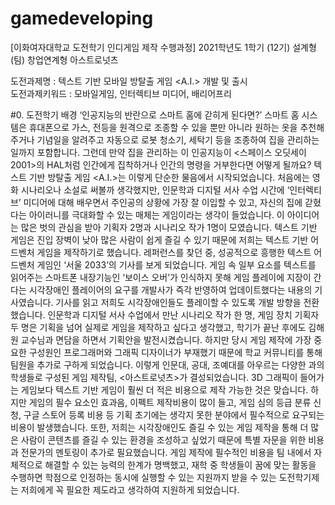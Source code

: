 # gamedeveloping
[이화여자대학교 도전학기 인디게임 제작 수행과정] 
2021학년도 1학기 (12기) 설계형(팀) 창업연계형 아스트로넛츠

도전과제명 : 텍스트 기반 모바일 방탈출 게임 <A.I.> 개발 및 출시  
도전과제키워드 : 모바일게임, 인터렉티브 미디어, 배리어프리


#0. 도전학기 배경
‘인공지능의 반란으로 스마트 홈에 갇히게 된다면?’ 스마트 홈 시스템은 휴대폰으로 가스, 전등을 원격으로 조종할 수 있을 뿐만 아니라 원하는 옷을 추천해주거나 기념일을 알려주고 자동으로 로봇 청소기, 세탁기 등을 조종하여 집을 관리하는 일까지 포함합니다. 그런데 만약 집을 관리하는 이 인공지능이 <스페이스 오딧세이 2001>의 HAL처럼 인간에게 집착하거나 인간의 명령을 거부한다면 어떻게 될까요? 텍스트 기반 방탈출 게임 <A.I.>는 이렇게 단순한 물음에서 시작되었습니다.
  처음에는 영화 시나리오나 소설로 써볼까 생각했지만, 인문학과 디지털 서사 수업 시간에 ‘인터렉티브’ 미디어에 대해 배우면서 주인공의 상황에 가장 잘 이입할 수 있고, 자신의 집에 갇혔다는 아이러니를 극대화할 수 있는 매체는 게임이라는 생각이 들었습니다. 이 아이디어는 많은 벗의 관심을 받아 기획자 2명과 시나리오 작가 1명이 모였습니다.
  텍스트 기반 게임은 진입 장벽이 낮아 많은 사람이 쉽게 즐길 수 있기 때문에 저희는 텍스트 기반 어드벤처 게임을 제작하기로 했습니다. 레퍼런스를 찾던 중, 성공적으로 흥행한 텍스트 어드벤처 게임인 ‘서울 2033’의 기사를 보게 되었습니다. 게임 속 일부 요소를 텍스트를 읽어주는 스마트폰 내장기능인 ‘보이스 오버’가 인식하지 못해 게임 플레이에 지장이 간다는 시각장애인 플레이어의 요구를 개발사가 즉각 반영하여 업데이트했다는 내용의 기사였습니다. 기사를 읽고 저희도 시각장애인들도 플레이할 수 있도록 개발 방향을 전환했습니다. 
  인문학과 디지털 서사 수업에서 만난 시나리오 작가 한 명, 게임 장치 기획자 두 명은 기획을 넘어 실제로 게임을 제작하고 싶다고 생각했고, 학기가 끝난 후에도 김해원 교수님과 면담을 하면서 기획안을 발전시켰습니다. 하지만 당시 게임 제작에 가장 중요한 구성원인 프로그래머와 그래픽 디자이너가 부재했기 때문에 학교 커뮤니티를 통해 팀원을 추가로 구하게 되었습니다. 이렇게 인문대, 공대, 조예대를 아우르는 다양한 과의 학생들로 구성된 게임 제작팀, <아스트로넛츠>가 결성되었습니다. 
  3D 그래픽이 들어가는 게임보다 텍스트 기반 게임이 훨씬 더 적은 비용으로 제작 가능한 것은 맞습니다. 하지만 게임의 필수 요소인 효과음, 이펙트 제작비용이 많이 들고, 게임 심의 등급 분류 신청, 구글 스토어 등록 비용 등 기획 초기에는 생각지 못한 분야에서 필수적으로 요구되는 비용이 발생했습니다. 또한, 저희는 시각장애인도 즐길 수 있는 게임 제작을 통해 더 많은 사람이 콘텐츠를 즐길 수 있는 환경을 조성하고 싶었기 때문에 특별 자문을 위한 비용과 전문가의 멘토링이 추가로 필요했습니다. 게임 제작에 필수적인 비용을 팀 내에서 자체적으로 해결할 수 있는 능력의 한계가 명백했고, 재학 중 학생들이 꿈에 맞는 활동을 수행하면 학점으로 인정하는 동시에 실행할 수 있는 지원까지 받을 수 있는 도전학기제는 저희에게 꼭 필요한 제도라고 생각하여 지원하게 되었습니다. 

